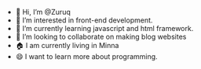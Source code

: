 - 👋 Hi, I’m @Zuruq
- 👀 I’m interested in front-end development.
- 🌱 I’m currently learning javascript and html framework.
- 💞️ I’m looking to collaborate on making blog websites
- 🏠 I am currently living in Minna
- 😄 I want to learn more about programming.

<!---
Zuruq/Zuruq is a ✨ special ✨ repository because its `README.md` (this file) appears on your GitHub profile.
You can click the Preview link to take a look at your changes.
--->
